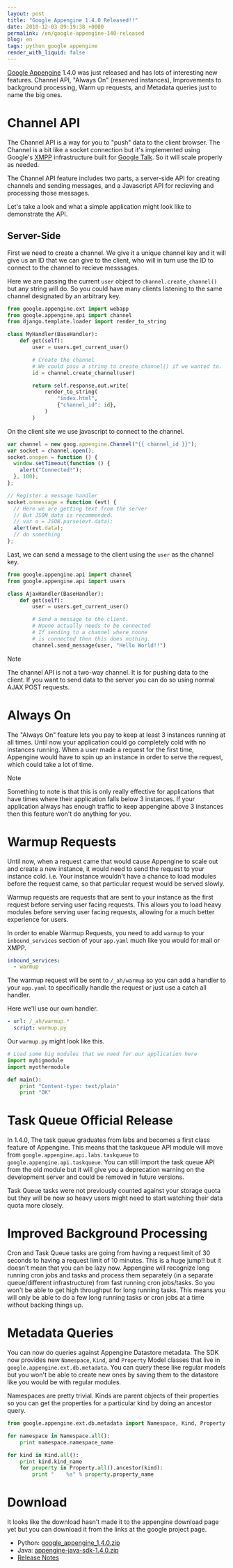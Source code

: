 ```yaml
---
layout: post
title: "Google Appengine 1.4.0 Released!!"
date: 2010-12-03 09:19:38 +0000
permalink: /en/google-appengine-140-released
blog: en
tags: python google appengine
render_with_liquid: false
---
```


<!-- textlint-disable rousseau -->

[Google Appengine](http://code.google.com/appengine/) 1.4.0 was just
released and has lots of interesting new features. Channel API, "Always
On" (reserved instances), Improvements to background processing, Warm up
requests, and Metadata queries just to name the big ones.

# Channel API

The Channel API is a way for you to "push" data to the client browser.
The Channel is a bit like a socket connection but it's implemented using
Google's
[XMPP](http://en.wikipedia.org/wiki/Extensible_Messaging_and_Presence_Protocol)
infrastructure built for [Google Talk](http://www.google.com/talk/). So
it will scale properly as needed.

The Channel API feature includes two parts, a server-side API for
creating channels and sending messages, and a Javascript API for
recieving and processing those messages.

Let's take a look and what a simple application might look like to
demonstrate the API.

## Server-Side

First we need to create a channel. We give it a unique channel key and
it will give us an ID that we can give to the client, who will in turn
use the ID to connect to the channel to recieve messsages.

Here we are passing the current `user` object to
`channel.create_channel()` but any string will do. So you could have
many clients listening to the same channel designated by an arbitrary
key.

```python
from google.appengine.ext import webapp
from google.appengine.api import channel
from django.template.loader import render_to_string

class MyHandler(BaseHandler):
    def get(self):
        user = users.get_current_user()

        # Create the channel
        # We could pass a string to create_channel() if we wanted to.
        id = channel.create_channel(user)

        return self.response.out.write(
            render_to_string(
                "index.html",
                {"channel_id": id},
            )
        )
```

On the client site we use javascript to connect to the channel.

```javascript
var channel = new goog.appengine.Channel("{{ channel_id }}");
var socket = channel.open();
socket.onopen = function () {
  window.setTimeout(function () {
    alert("Connected!");
  }, 100);
};

// Register a message handler
socket.onmessage = function (evt) {
  // Here we are getting text from the server
  // But JSON data is recommended.
  // var o = JSON.parse(evt.data);
  alert(evt.data);
  // do something
};
```

Last, we can send a message to the client using the `user` as the
channel key.

```python
from google.appengine.api import channel
from google.appengine.api import users

class AjaxHandler(BaseHandler):
    def get(self):
        user = users.get_current_user()

        # Send a message to the client.
        # Noone actually needs to be connected
        # If sending to a channel where noone
        # is connected then this does nothing.
        channel.send_message(user, "Hello World!!")
```

<div class="note">

<div class="title">

Note

</div>

The channel API is not a two-way channel. It is for pushing data to the
client. If you want to send data to the server you can do so using
normal AJAX POST requests.

</div>

# Always On

The "Always On" feature lets you pay to keep at least 3 instances
running at all times. Until now your application could go completely
cold with no instances running. When a user made a request for the first
time, Appengine would have to spin up an instance in order to serve the
request, which could take a lot of time.

<div class="note">

<div class="title">

Note

</div>

Something to note is that this is only really effective for applications
that have times where their application falls below 3 instances. If your
application always has enough traffic to keep appengine above 3
instances then this feature won't do anything for you.

</div>

# Warmup Requests

Until now, when a request came that would cause Appengine to scale out
and create a new instance, it would need to send the request to your
instance cold. i.e. Your instance wouldn't have a chance to load modules
before the request came, so that particular request would be served
slowly.

Warmup requests are requests that are sent to your instance as the first
request before serving user facing requests. This allows you to load
heavy modules before serving user facing requests, allowing for a much
better experience for users.

In order to enable Warmup Requests, you need to add `warmup` to your
`inbound_services` section of your `app.yaml` much like you would for
mail or XMPP.

```yaml
inbound_services:
  - warmup
```

The warmup request will be sent to `/_ah/warmup` so you can add a
handler to your `app.yaml` to specifically handle the request or just
use a catch all handler.

Here we'll use our own handler.

```yaml
- url: /_ah/warmup.*
  script: warmup.py
```

Our `warmup.py` might look like this.

```python
# Load some big modules that we need for our application here
import mybigmodule
import myothermodule

def main():
    print "Content-type: text/plain"
    print "OK"
```

# Task Queue Official Release

In 1.4.0, The task queue graduates from labs and becomes a first class
feature of Appengine. This means that the taskqueue API module will move
from `google.appengine.api.labs.taskqueue` to
`google.appengine.api.taskqueue`. You can still import the task queue
API from the old module but it will give you a deprecation warning on
the development server and could be removed in future versions.

Task Queue tasks were not previously counted against your storage quota
but they will be now so heavy users might need to start watching their
data quota more closely.

# Improved Background Processing

Cron and Task Queue tasks are going from having a request limit of 30
seconds to having a request limit of 10 minutes. This is a huge jump\!\!
but it doesn't mean that you can be lazy now. Appengine will recognize
long running cron jobs and tasks and process them separately (in a
separate queue/different infrastructure) from fast running cron
jobs/tasks. So you won't be able to get high throughput for long running
tasks. This means you will only be able to do a few long running tasks
or cron jobs at a time without backing things up.

# Metadata Queries

You can now do queries against Appengine Datastore metadata. The SDK now
provides new `Namespace`, `Kind`, and `Property` Model classes that live
in `google.appengine.ext.db.metadata`. You can query these like regular
models but you won't be able to create new ones by saving them to the
datastore like you would be with regular modules.

Namespaces are pretty trivial. Kinds are parent objects of their
properties so you can get the properties for a particular kind by doing
an ancestor query.

```python
from google.appengine.ext.db.metadata import Namespace, Kind, Property

for namespace in Namespace.all():
    print namespace.namespace_name

for kind in Kind.all():
    print kind.kind_name
    for property in Property.all().ancestor(kind):
        print "    %s" % property.property_name
```

# Download

It looks like the download hasn't made it to the appengine download page
yet but you can download it from the links at the google project page.

- Python:
  [google_appengine_1.4.0.zip](http://code.google.com/p/googleappengine/downloads/detail?name=google_appengine_1.4.0.zip)
- Java:
  [appengine-java-sdk-1.4.0.zip](http://code.google.com/p/googleappengine/downloads/detail?name=appengine-java-sdk-1.4.0.zip)
- [Release Notes](http://code.google.com/p/googleappengine/wiki/SdkReleaseNotes)

<!-- textlint-enable rousseau -->
